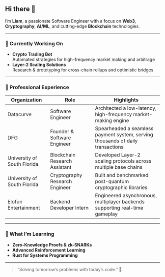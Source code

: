 ## Hi there 👋

I’m **Liam**, a passionate Software Engineer with a focus on **Web3**, **Cryptography**, **AI/ML**, and cutting-edge **Blockchain** technologies.

---

### 🔭 Currently Working On
- **Crypto Trading Bot**  
  Automated strategies for high-frequency market making and arbitrage  
- **Layer-2 Scaling Solutions**  
  Research & prototyping for cross-chain rollups and optimistic bridges  

---

### 📄 Professional Experience
| Organization                                | Role                                    | Highlights                                                                                 |
| ------------------------------------------- | --------------------------------------- | ------------------------------------------------------------------------------------------ |
| Datacurve                                   | Software Engineer                       | Architected a low-latency, high-frequency market-making engine                              |
| DFG                                         | Founder & Software Engineer             | Spearheaded a seamless payment system, serving thousands of daily transactions             |
| University of South Florida                 | Blockchain Research Assistant           | Developed Layer-2 scaling protocols across multiple base chains                            |
| University of South Florida                 | Cryptography Research Engineer          | Built and benchmarked post-quantum cryptographic libraries                                |
| Elofun Entertainment                        | Backend Developer Intern                | Engineered asynchronous, multiplayer backends supporting real-time gameplay               |

---

### 🌱 What I’m Learning
- **Zero-Knowledge Proofs & zk-SNARKs**  
- **Advanced Reinforcement Learning**  
- **Rust for Systems Programming**  

---

> “Solving tomorrow’s problems with today’s code.” 🚀

